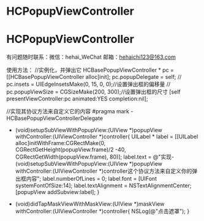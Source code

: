 # HCPopupViewController
# HCPopupViewController
有问题随时联系：微信：hehai_WeChat 邮箱：hehaichi123@163.com

使用方法：
//实例化，并弹出它
HCBasePopupViewController * pc =  [[HCBasePopupViewController alloc]init];
pc.popupDelegate = self;
//        pc.insets = UIEdgeInsetsMake(0, 15, 0, 0);//设置弹出框的偏移量
//        pc.popupViewSize = CGSizeMake(200, 300);//设置弹出框的尺寸
[self presentViewController:pc animated:YES completion:nil];


//实现其协议方法来自定义它的内容
#pragma mark - HCBasePopupViewControllerDelegate
- (void)setupSubViewWithPopupView:(UIView *)popupView withController:(UIViewController *)controller{
UILabel * label = [[UILabel alloc]initWithFrame:CGRectMake(0, CGRectGetHeight(popupView.frame)/2 -40, CGRectGetWidth(popupView.frame), 80)];
label.text = @"实现- (void)setupSubViewWithPopupView:(UIView *)popupView withController:(UIViewController *)controller这个协议方法来自定义你的弹出框内容";
label.numberOfLines = 0;
label.font = [UIFont systemFontOfSize:14];
label.textAlignment = NSTextAlignmentCenter;
[popupView addSubview:label];
}

- (void)didTapMaskViewWithMaskView:(UIView *)maskView withController:(UIViewController *)controller{
NSLog(@"点击遮罩");
}

